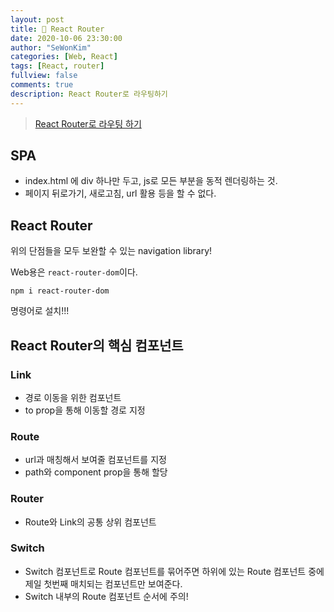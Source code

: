 ```yaml
---
layout: post
title: 🎢 React Router
date: 2020-10-06 23:30:00
author: "SeWonKim"
categories: [Web, React]
tags: [React, router]
fullview: false
comments: true
description: React Router로 라우팅하기
---
```


> [React Router로 라우팅 하기](https://www.daleseo.com/react-router-basic/)

## SPA

- index.html 에 div 하나만 두고, js로 모든 부분을 동적 렌더링하는 것.
- 페이지 뒤로가기, 새로고침, url 활용 등을 할 수 없다.

## React Router

위의 단점들을 모두 보완할 수 있는 navigation library!

Web용은 `react-router-dom`이다.

```shell
npm i react-router-dom
```

명령어로 설치!!!

## React Router의 핵심 컴포넌트

### Link

- 경로 이동을 위한 컴포넌트
- to prop을 통해 이동할 경로 지정

### Route

- url과 매칭해서 보여줄 컴포넌트를 지정
- path와 component prop을 통해 할당

### Router

- Route와 Link의 공통 상위 컴포넌트

### Switch

- Switch 컴포넌트로 Route 컴포넌트를 묶어주면 하위에 있는 Route 컴포넌트 중에 제일 첫번째 매치되는 컴포넌트만 보여준다.
- Switch 내부의 Route 컴포넌트 순서에 주의!
